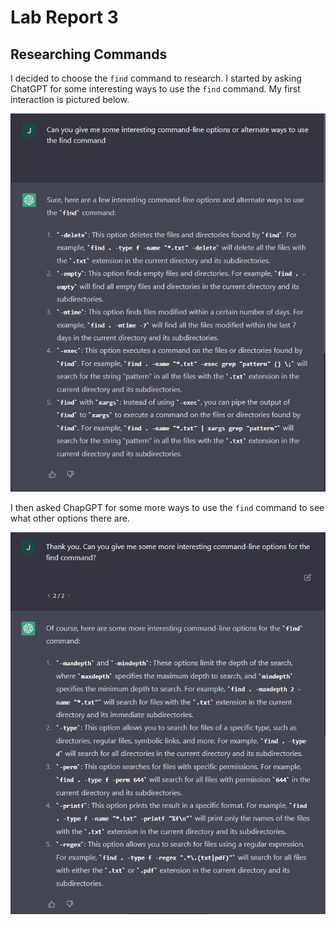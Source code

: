 # Lab Report 3

## Researching Commands

I decided to choose the `find` command to research. I started by asking ChatGPT for some interesting ways to use the `find` command.
My first interaction is pictured below.

![First ChapGPT Interaction](https://github.com/JettN/cse15l-lab-reports/blob/b84c9ef92b6c007132f94eef5c088c9d281816e0/ChatGPT_find_Command.JPG)

I then asked ChapGPT for some more ways to use the `find` command to see what other options there are.

![Second ChatGPT Interaction](https://github.com/JettN/cse15l-lab-reports/blob/b84c9ef92b6c007132f94eef5c088c9d281816e0/ChatGPT_find_Command_2.JPG)

